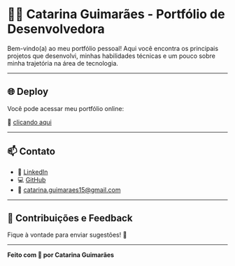 # 👩‍💻 Catarina Guimarães - Portfólio de Desenvolvedora

Bem-vindo(a) ao meu portfólio pessoal! Aqui você encontra os principais projetos que desenvolvi, minhas habilidades técnicas e um pouco sobre minha trajetória na área de tecnologia.

---

## 🌐 Deploy

Você pode acessar meu portfólio online:

🔗 [clicando aqui](https://catarinaguimaraes.netlify.app)

---

## 📫 Contato

- 💼 [LinkedIn](https://www.linkedin.com/in/catarinaguimaraes)
- 💻 [GitHub](https://github.com/catarinaguimaraes)
- 📧 catarina.guimaraes15@gmail.com

---

## 🧩 Contribuições e Feedback

Fique à vontade para enviar sugestões! 💬

---

**Feito com 💙 por Catarina Guimarães**
